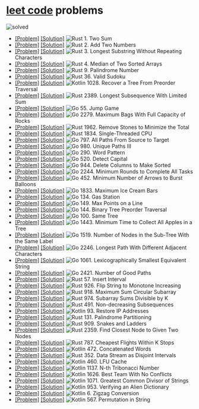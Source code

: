 # [leet code](https://leetcode.com/problemset/all/) problems

![solved](https://img.shields.io/badge/dynamic/json?style=flat-square&labelColor=black&color=%23ffa116&label=solved&query=solved&url=https%3A%2F%2Fleetcode-badge.vercel.app%2Fapi%2Fusers%2Fnothingelsematters&logo=leetcode&logoColor=yellow)

[Rust]: https://img.shields.io/badge/Rust-grey?style=flat-square&logo=Rust&logoColor=crimson
[Kotlin]: https://img.shields.io/badge/Kotlin-grey?style=flat-square&logo=Kotlin
[Go]: https://img.shields.io/badge/Go-grey?style=flat-square&logo=Go

- [[Problem]](https://leetcode.com/problems/two-sum/)
  [[Solution]](rust/src/two_sum.rs)
  ![Rust] 1. Two Sum
- [[Problem]](https://leetcode.com/problems/add-two-numbers/)
  [[Solution]](rust/src/add_two_numbers.rs)
  ![Rust] 2. Add Two Numbers
- [[Problem]](https://leetcode.com/problems/longest-substring-without-repeating-characters/)
  [[Solution]](rust/src/longest_substring_without_repeating_characters.rs)
  ![Rust] 3. Longest Substring Without Repeating Characters
- [[Problem]](https://leetcode.com/problems/median-of-two-sorted-arrays/)
  [[Solution]](rust/src/median_of_two_sorted_arrays.rs)
  ![Rust] 4. Median of Two Sorted Arrays
- [[Problem]](https://leetcode.com/problems/palindrome-number/)
  [[Solution]](rust/src/palindrome_number.rs)
  ![Rust] 9. Palindrome Number
- [[Problem]](https://leetcode.com/problems/valid-sudoku/)
  [[Solution]](rust/src/valid_sudoku.rs)
  ![Rust] 36. Valid Sudoku
- [[Problem]](https://leetcode.com/problems/recover-a-tree-from-preorder-traversal/)
  [[Solution]](kotlin/recoverATreeFromPreorderTraversal.kt)
  ![Kotlin] 1028. Recover a Tree From Preorder Traversal
- [[Problem]](https://leetcode.com/problems/longest-subsequence-with-limited-sum/)
  [[Solution]](rust/src/longest_subsequence_with_limited_sum.rs)
  ![Rust] 2389. Longest Subsequence With Limited Sum
- [[Problem]](https://leetcode.com/problems/jump-game/)
  [[Solution]](go/jump_game.go)
  ![Go] 55. Jump Game
- [[Problem]](https://leetcode.com/problems/maximum-bags-with-full-capacity-of-rocks/)
  [[Solution]](go/maximum_bags_with_full_capacity_of_rocks.go)
  ![Go] 2279. Maximum Bags With Full Capacity of Rocks
- [[Problem]](https://leetcode.com/problems/remove-stones-to-minimize-the-total/)
  [[Solution]](rust/src/remove_stones_to_minimize_the_total.rs)
  ![Rust] 1962. Remove Stones to Minimize the Total
- [[Problem]](https://leetcode.com/problems/single-threaded-cpu/)
  [[Solution]](rust/src/single_threaded_cpu.rs)
  ![Rust] 1834. Single-Threaded CPU
- [[Problem]](https://leetcode.com/problems/all-paths-from-source-to-target/)
  [[Solution]](go/all_paths_from_source_to_target.go)
  ![Go] 797. All Paths From Source to Target
- [[Problem]](https://leetcode.com/problems/unique-paths-iii/)
  [[Solution]](go/unique_paths_three.go)
  ![Go] 980. Unique Paths III
- [[Problem]](https://leetcode.com/problems/word-pattern/)
  [[Solution]](go/word_pattern.go)
  ![Go] 290. Word Pattern
- [[Problem]](https://leetcode.com/problems/detect-capital/)
  [[Solution]](go/detect_capital.go)
  ![Go] 520. Detect Capital
- [[Problem]](https://leetcode.com/problems/delete-columns-to-make-sorted/)
  [[Solution]](go/delete_columns_to_make_sorted.go)
  ![Go] 944. Delete Columns to Make Sorted
- [[Problem]](https://leetcode.com/problems/minimum-rounds-to-complete-all-tasks/)
  [[Solution]](go/minimum_rounds_to_complete_all_tasks.go)
  ![Go] 2244. Minimum Rounds to Complete All Tasks
- [[Problem]](https://leetcode.com/problems/minimum-number-of-arrows-to-burst-balloons/)
  [[Solution]](go/minimum_number_of_arrows_to_burst_balloons.go)
  ![Go] 452. Minimum Number of Arrows to Burst Balloons
- [[Problem]](https://leetcode.com/problems/maximum-ice-cream-bars/)
  [[Solution]](go/maximum_ice_cream_bars.go)
  ![Go] 1833. Maximum Ice Cream Bars
- [[Problem]](https://leetcode.com/problems/gas-station/)
  [[Solution]](go/gas_station.go)
  ![Go] 134. Gas Station
- [[Problem]](https://leetcode.com/problems/max-points-on-a-line/)
  [[Solution]](go/max_points_on_a_line.go)
  ![Go] 149. Max Points on a Line
- [[Problem]](https://leetcode.com/problems/binary-tree-preorder-traversal/)
  [[Solution]](go/binary_tree_preorder_traversal.go)
  ![Go] 144. Binary Tree Preorder Traversal
- [[Problem]](https://leetcode.com/problems/same-tree/)
  [[Solution]](go/same_tree.go)
  ![Go] 100. Same Tree
- [[Problem]](https://leetcode.com/problems/minimum-time-to-collect-all-apples-in-a-tree/)
  [[Solution]](go/minimum_time_to_collect_all_apples_in_a_tree.go)
  ![Go] 1443. Minimum Time to Collect All Apples in a Tree
- [[Problem]](https://leetcode.com/problems/number-of-nodes-in-the-sub-tree-with-the-same-label/)
  [[Solution]](go/number_of_nodes_in_the_sub_tree_with_the_same_label.go)
  ![Go] 1519. Number of Nodes in the Sub-Tree With the Same Label
- [[Problem]](https://leetcode.com/problems/longest-path-with-different-adjacent-characters/)
  [[Solution]](go/longest_path_with_different_adjacent_characters.go)
  ![Go] 2246. Longest Path With Different Adjacent Characters
- [[Problem]](https://leetcode.com/problems/lexicographically-smallest-equivalent-string/)
  [[Solution]](go/lexicographically_smallest_equivalent_string.go)
  ![Go] 1061. Lexicographically Smallest Equivalent String
- [[Problem]](https://leetcode.com/problems/number-of-good-paths/)
  [[Solution]](go/number_of_good_paths.go)
  ![Go] 2421. Number of Good Paths
- [[Problem]](https://leetcode.com/problems/insert-interval/)
  [[Solution]](rust/src/insert_interval.rs)
  ![Rust] 57. Insert Interval
- [[Problem]](https://leetcode.com/problems/flip-string-to-monotone-increasing/)
  [[Solution]](rust/src/flip_string_to_monotone_increasing.rs)
  ![Rust] 926. Flip String to Monotone Increasing
- [[Problem]](https://leetcode.com/problems/maximum-sum-circular-subarray/)
  [[Solution]](rust/src/maximum_sum_circular_subarray.rs)
  ![Rust] 918. Maximum Sum Circular Subarray
- [[Problem]](https://leetcode.com/problems/subarray-sums-divisible-by-k/)
  [[Solution]](rust/src/subarray_sums_divisible_by_k.rs)
  ![Rust] 974. Subarray Sums Divisible by K
- [[Problem]](https://leetcode.com/problems/non-decreasing-subsequences/)
  [[Solution]](rust/src/non_decreasing_subsequences.rs)
  ![Rust] 491. Non-decreasing Subsequences
- [[Problem]](https://leetcode.com/problems/restore-ip-addresses/)
  [[Solution]](kotlin/restoreIpAddresses.kt)
  ![Kotlin] 93. Restore IP Addresses
- [[Problem]](https://leetcode.com/problems/palindrome-partitioning/)
  [[Solution]](rust/src/palindrome_partitioning.rs)
  ![Rust] 131. Palindrome Partitioning
- [[Problem]](https://leetcode.com/problems/snakes-and-ladders/)
  [[Solution]](rust/src/snakes_and_ladders.rs)
  ![Rust] 909. Snakes and Ladders
- [[Problem]](https://leetcode.com/problems/find-closest-node-to-given-two-nodes/)
  [[Solution]](rust/src/find_closest_node_to_given_two_nodes.rs)
  ![Rust] 2359. Find Closest Node to Given Two Nodes
- [[Problem]](https://leetcode.com/problems/cheapest-flights-within-k-stops/)
  [[Solution]](rust/src/cheapest_flights_within_k_stops.rs)
  ![Rust] 787. Cheapest Flights Within K Stops
- [[Problem]](https://leetcode.com/problems/concatenated-words/)
  [[Solution]](kotlin/concatenatedWords.kt)
  ![Kotlin] 472. Concatenated Words
- [[Problem]](https://leetcode.com/problems/data-stream-as-disjoint-intervals/)
  [[Solution]](rust/src/data_stream_as_disjoint_intervals.rs)
  ![Rust] 352. Data Stream as Disjoint Intervals
- [[Problem]](https://leetcode.com/problems/lfu-cache/)
  [[Solution]](kotlin/lfuCache.kt)
  ![Kotlin] 460. LFU Cache
- [[Problem]](https://leetcode.com/problems/n-th-tribonacci-number/)
  [[Solution]](kotlin/nThTribonacciNumber.kt)
  ![Kotlin] 1137. N-th Tribonacci Number
- [[Problem]](https://leetcode.com/problems/best-team-with-no-conflicts/)
  [[Solution]](kotlin/bestTeamWithNoConflicts.kt)
  ![Kotlin] 1626. Best Team With No Conflicts
- [[Problem]](https://leetcode.com/problems/greatest-common-divisor-of-strings/)
  [[Solution]](kotlin/greatestCommonDivisorOfStrings.kt)
  ![Kotlin] 1071. Greatest Common Divisor of Strings
- [[Problem]](https://leetcode.com/problems/verifying-an-alien-dictionary/)
  [[Solution]](kotlin/verifyingAnAlienDictionary.kt)
  ![Kotlin] 953. Verifying an Alien Dictionary
- [[Problem]](https://leetcode.com/problems/zigzag-conversion/)
  [[Solution]](kotlin/zigzagConversion.kt)
  ![Kotlin] 6. Zigzag Conversion
- [[Problem]](https://leetcode.com/problems/permutation-in-string/)
  [[Solution]](kotlin/permutationInString.kt)
  ![Kotlin] 567. Permutation in String
